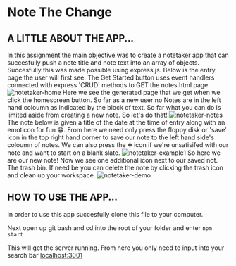 # Note The Change

## A LITTLE ABOUT THE APP...

In this assignment the main objective was to create a notetaker app that can succesfully push a note title and note text into an array of objects.
Succesfully this was made possible using express.js. 
Below is the entry page the user will first see. The Get Started button uses event handlers connected with express 'CRUD' methods to GET the notes.html page 
![notetaker-home](https://user-images.githubusercontent.com/91164950/148703651-10361fc0-804a-469a-8471-6771f83dc116.PNG)
Here we see the generated page that we get when we click the homescreen button. So far as a new user no Notes are in the left hand coloumn as indicated by the block of text. 
So far what you can do is limited aside from creating a new note. So let's do that!
![notetaker-notes](https://user-images.githubusercontent.com/91164950/148704452-d1ac009b-91d7-468c-a217-9023fa8b88b6.PNG)
The note below is given a title of the date at the time of entry along with an emoticon for fun 😁. From here we need only press the floppy disk or 'save' icon in the top right hand corner to save our note to the left hand side's coloumn of notes. We can also press the ➕ icon if we're unsatisifed with our note and want to start on a blank slate.
![notetaker-example1](https://user-images.githubusercontent.com/91164950/148704454-3e09dae3-3b83-4a4f-90bc-79c1bcbe9719.PNG)
So here we are our new note! Now we see one additional icon next to our saved not. The trash bin. If need be you can delete the note by clicking the trash icon and clean
up your workspace. 
![notetaker-demo](https://user-images.githubusercontent.com/91164950/148704456-5c9bea23-e6db-4e22-acbf-dcb4859b95b3.PNG)

## HOW TO USE THE APP...

In order to use this app succesfully clone this file to your computer. 

Next open up git bash and cd into the root of your folder and enter ``` npm start ```

This will get the server running. From here you only need to input into your search bar [localhost:3001](https://localhost:3001)
